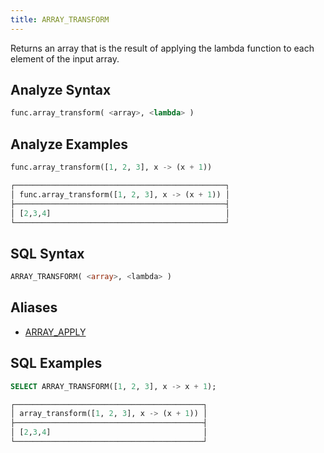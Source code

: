 ```yaml
---
title: ARRAY_TRANSFORM
---
```


Returns an array that is the result of applying the lambda function to each element of the input array.

## Analyze Syntax

```python
func.array_transform( <array>, <lambda> )
```

## Analyze Examples

```python
func.array_transform([1, 2, 3], x -> (x + 1))

┌───────────────────────────────────────────────┐
│ func.array_transform([1, 2, 3], x -> (x + 1)) │
├───────────────────────────────────────────────┤
│ [2,3,4]                                       │
└───────────────────────────────────────────────┘
```

## SQL Syntax

```sql
ARRAY_TRANSFORM( <array>, <lambda> )
```

## Aliases

- [ARRAY_APPLY](../array-apply)

## SQL Examples

```sql
SELECT ARRAY_TRANSFORM([1, 2, 3], x -> x + 1);

┌──────────────────────────────────────────┐
│ array_transform([1, 2, 3], x -> (x + 1)) │
├──────────────────────────────────────────┤
│ [2,3,4]                                  │
└──────────────────────────────────────────┘
```